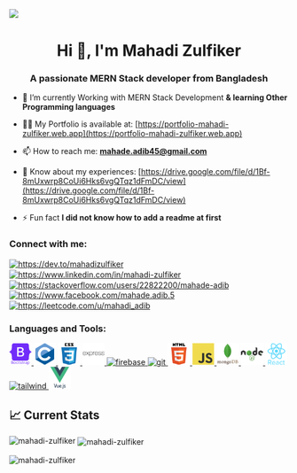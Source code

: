 <img src="https://i.ibb.co/f1RxB7S/Screenshot-2024-07-01-201653.png" />

<br />

<h1 align="center">Hi 👋, I'm Mahadi Zulfiker</h1>
<h3 align="center">A passionate MERN Stack developer from Bangladesh</h3>

- 🌱 I’m currently Working with MERN Stack Development **& learning Other Programming languages**

- 👨‍💻 My Portfolio is available at: [https://portfolio-mahadi-zulfiker.web.app](https://portfolio-mahadi-zulfiker.web.app)

- 📫 How to reach me: **mahade.adib45@gmail.com**

- 📄 Know about my experiences: [https://drive.google.com/file/d/1Bf-8mUxwrp8CoUi6Hks6vgQTqz1dFmDC/view](https://drive.google.com/file/d/1Bf-8mUxwrp8CoUi6Hks6vgQTqz1dFmDC/view)

- ⚡ Fun fact **I did not know how to add a readme at first**

<h3 align="left">Connect with me:</h3>
<p align="left">
<a href="https://dev.to/https://dev.to/mahadizulfiker" target="blank"><img align="center" src="https://raw.githubusercontent.com/rahuldkjain/github-profile-readme-generator/master/src/images/icons/Social/devto.svg" alt="https://dev.to/mahadizulfiker" height="30" width="40" /></a>
<a href="https://linkedin.com/in/https://www.linkedin.com/in/mahadi-zulfiker" target="blank"><img align="center" src="https://raw.githubusercontent.com/rahuldkjain/github-profile-readme-generator/master/src/images/icons/Social/linked-in-alt.svg" alt="https://www.linkedin.com/in/mahadi-zulfiker" height="30" width="40" /></a>
<a href="https://stackoverflow.com/users/https://stackoverflow.com/users/22822200/mahade-adib" target="blank"><img align="center" src="https://raw.githubusercontent.com/rahuldkjain/github-profile-readme-generator/master/src/images/icons/Social/stack-overflow.svg" alt="https://stackoverflow.com/users/22822200/mahade-adib" height="30" width="40" /></a>
<a href="https://fb.com/https://www.facebook.com/mahade.adib.5" target="blank"><img align="center" src="https://raw.githubusercontent.com/rahuldkjain/github-profile-readme-generator/master/src/images/icons/Social/facebook.svg" alt="https://www.facebook.com/mahade.adib.5" height="30" width="40" /></a>
<a href="https://www.leetcode.com/https://leetcode.com/u/mahadi_adib" target="blank"><img align="center" src="https://raw.githubusercontent.com/rahuldkjain/github-profile-readme-generator/master/src/images/icons/Social/leet-code.svg" alt="https://leetcode.com/u/mahadi_adib" height="30" width="40" /></a>
</p>

<h3 align="left">Languages and Tools:</h3>
<p align="left"> <a href="https://getbootstrap.com" target="_blank" rel="noreferrer"> <img src="https://raw.githubusercontent.com/devicons/devicon/master/icons/bootstrap/bootstrap-plain-wordmark.svg" alt="bootstrap" width="40" height="40"/> </a> <a href="https://www.cprogramming.com/" target="_blank" rel="noreferrer"> <img src="https://raw.githubusercontent.com/devicons/devicon/master/icons/c/c-original.svg" alt="c" width="40" height="40"/> </a> <a href="https://www.w3schools.com/css/" target="_blank" rel="noreferrer"> <img src="https://raw.githubusercontent.com/devicons/devicon/master/icons/css3/css3-original-wordmark.svg" alt="css3" width="40" height="40"/> </a> <a href="https://expressjs.com" target="_blank" rel="noreferrer"> <img src="https://raw.githubusercontent.com/devicons/devicon/master/icons/express/express-original-wordmark.svg" alt="express" width="40" height="40"/> </a> <a href="https://firebase.google.com/" target="_blank" rel="noreferrer"> <img src="https://www.vectorlogo.zone/logos/firebase/firebase-icon.svg" alt="firebase" width="40" height="40"/> </a> <a href="https://git-scm.com/" target="_blank" rel="noreferrer"> <img src="https://www.vectorlogo.zone/logos/git-scm/git-scm-icon.svg" alt="git" width="40" height="40"/> </a> <a href="https://www.w3.org/html/" target="_blank" rel="noreferrer"> <img src="https://raw.githubusercontent.com/devicons/devicon/master/icons/html5/html5-original-wordmark.svg" alt="html5" width="40" height="40"/> </a> <a href="https://developer.mozilla.org/en-US/docs/Web/JavaScript" target="_blank" rel="noreferrer"> <img src="https://raw.githubusercontent.com/devicons/devicon/master/icons/javascript/javascript-original.svg" alt="javascript" width="40" height="40"/> </a> <a href="https://www.mongodb.com/" target="_blank" rel="noreferrer"> <img src="https://raw.githubusercontent.com/devicons/devicon/master/icons/mongodb/mongodb-original-wordmark.svg" alt="mongodb" width="40" height="40"/> </a> <a href="https://nodejs.org" target="_blank" rel="noreferrer"> <img src="https://raw.githubusercontent.com/devicons/devicon/master/icons/nodejs/nodejs-original-wordmark.svg" alt="nodejs" width="40" height="40"/> </a> <a href="https://reactjs.org/" target="_blank" rel="noreferrer"> <img src="https://raw.githubusercontent.com/devicons/devicon/master/icons/react/react-original-wordmark.svg" alt="react" width="40" height="40"/> </a> <a href="https://tailwindcss.com/" target="_blank" rel="noreferrer"> <img src="https://www.vectorlogo.zone/logos/tailwindcss/tailwindcss-icon.svg" alt="tailwind" width="40" height="40"/> </a> <a href="https://vuejs.org/" target="_blank" rel="noreferrer"> <img src="https://raw.githubusercontent.com/devicons/devicon/master/icons/vuejs/vuejs-original-wordmark.svg" alt="vuejs" width="40" height="40"/> </a> </p>


## :chart_with_upwards_trend: Current Stats

<p><img align="left" src="https://github-readme-stats.vercel.app/api/top-langs?username=mahadi-zulfiker&show_icons=true&locale=en&layout=compact" alt="mahadi-zulfiker" /></p>

<p>&nbsp;<img align="center" src="https://github-readme-stats.vercel.app/api?username=mahadi-zulfiker&show_icons=true&locale=en" alt="mahadi-zulfiker" /></p>

<p><img align="center" src="https://github-readme-streak-stats.herokuapp.com/?user=mahadi-zulfiker&" alt="mahadi-zulfiker" /></p>

